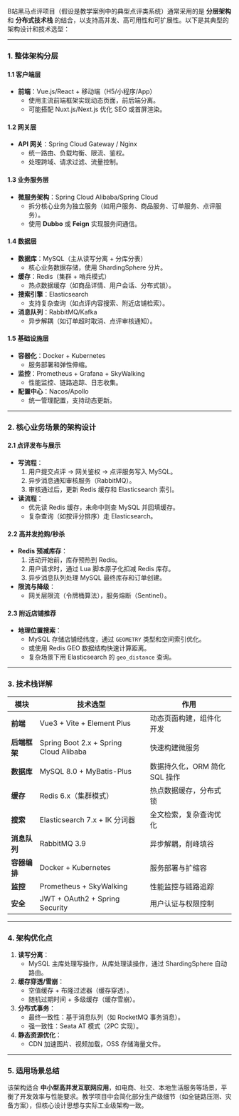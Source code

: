 B站黑马点评项目（假设是教学案例中的典型点评类系统）通常采用的是 **分层架构** 和 **分布式技术栈** 的结合，以支持高并发、高可用性和可扩展性。以下是其典型的架构设计和技术选型：

---

### **1. 整体架构分层**
#### **1.1 客户端层**
- **前端**：Vue.js/React + 移动端（H5/小程序/App）  
  - 使用主流前端框架实现动态页面，前后端分离。
  - 可能搭配 Nuxt.js/Next.js 优化 SEO 或首屏渲染。

#### **1.2 网关层**
- **API 网关**：Spring Cloud Gateway / Nginx  
  - 统一路由、负载均衡、限流、鉴权。
  - 处理跨域、请求过滤、流量控制。

#### **1.3 业务服务层**
- **微服务架构**：Spring Cloud Alibaba/Spring Cloud  
  - 拆分核心业务为独立服务（如用户服务、商品服务、订单服务、点评服务）。
  - 使用 **Dubbo** 或 **Feign** 实现服务间通信。

#### **1.4 数据层**
- **数据库**：MySQL（主从读写分离 + 分库分表）  
  - 核心业务数据存储，使用 ShardingSphere 分片。
- **缓存**：Redis（集群 + 哨兵模式）  
  - 热点数据缓存（如商品详情、用户会话、分布式锁）。
- **搜索引擎**：Elasticsearch  
  - 支持复杂查询（如点评内容搜索、附近店铺检索）。
- **消息队列**：RabbitMQ/Kafka  
  - 异步解耦（如订单超时取消、点评审核通知）。

#### **1.5 基础设施层**
- **容器化**：Docker + Kubernetes  
  - 服务部署和弹性伸缩。
- **监控**：Prometheus + Grafana + SkyWalking  
  - 性能监控、链路追踪、日志收集。
- **配置中心**：Nacos/Apollo  
  - 统一管理配置，支持动态更新。

---

### **2. 核心业务场景的架构设计**
#### **2.1 点评发布与展示**
- **写流程**：  
  1. 用户提交点评 → 网关鉴权 → 点评服务写入 MySQL。  
  2. 异步消息通知审核服务（RabbitMQ）。  
  3. 审核通过后，更新 Redis 缓存和 Elasticsearch 索引。
- **读流程**：  
  - 优先读 Redis 缓存，未命中则查 MySQL 并回填缓存。  
  - 复杂查询（如按评分排序）走 Elasticsearch。

#### **2.2 高并发抢购/秒杀**
- **Redis 预减库存**：  
  1. 活动开始前，库存预热到 Redis。  
  2. 用户请求时，通过 Lua 脚本原子化扣减 Redis 库存。  
  3. 异步消息队列处理 MySQL 最终库存和订单创建。  
- **限流与降级**：  
  - 网关层限流（令牌桶算法），服务熔断（Sentinel）。

#### **2.3 附近店铺推荐**
- **地理位置搜索**：  
  - MySQL 存储店铺经纬度，通过 `GEOMETRY` 类型和空间索引优化。  
  - 或使用 Redis GEO 数据结构快速计算距离。  
  - 复杂场景下用 Elasticsearch 的 `geo_distance` 查询。

---

### **3. 技术栈详解**
| **模块**     | **技术选型**                           | **作用**                      |
| ------------ | -------------------------------------- | ----------------------------- |
| **前端**     | Vue3 + Vite + Element Plus             | 动态页面构建，组件化开发      |
| **后端框架** | Spring Boot 2.x + Spring Cloud Alibaba | 快速构建微服务                |
| **数据库**   | MySQL 8.0 + MyBatis-Plus               | 数据持久化，ORM 简化 SQL 操作 |
| **缓存**     | Redis 6.x（集群模式）                  | 热点数据缓存，分布式锁        |
| **搜索**     | Elasticsearch 7.x + IK 分词器          | 全文检索，复杂查询优化        |
| **消息队列** | RabbitMQ 3.9                           | 异步解耦，削峰填谷            |
| **容器编排** | Docker + Kubernetes                    | 服务部署与扩缩容              |
| **监控**     | Prometheus + SkyWalking                | 性能监控与链路追踪            |
| **安全**     | JWT + OAuth2 + Spring Security         | 用户认证与权限控制            |

---

### **4. 架构优化点**
1. **读写分离**：  
   - MySQL 主库处理写操作，从库处理读操作，通过 ShardingSphere 自动路由。
2. **缓存穿透/雪崩**：  
   - 空值缓存 + 布隆过滤器（缓存穿透）。  
   - 随机过期时间 + 多级缓存（缓存雪崩）。
3. **分布式事务**：  
   - 最终一致性：基于消息队列（如 RocketMQ 事务消息）。  
   - 强一致性：Seata AT 模式（2PC 实现）。
4. **静态资源优化**：  
   - CDN 加速图片、视频加载，OSS 存储海量文件。

---

### **5. 适用场景总结**
该架构适合 **中小型高并发互联网应用**，如电商、社交、本地生活服务等场景，平衡了开发效率与性能要求。教学项目中会简化部分生产级细节（如全链路压测、灾备方案），但核心设计思想与实际工业级架构一致。